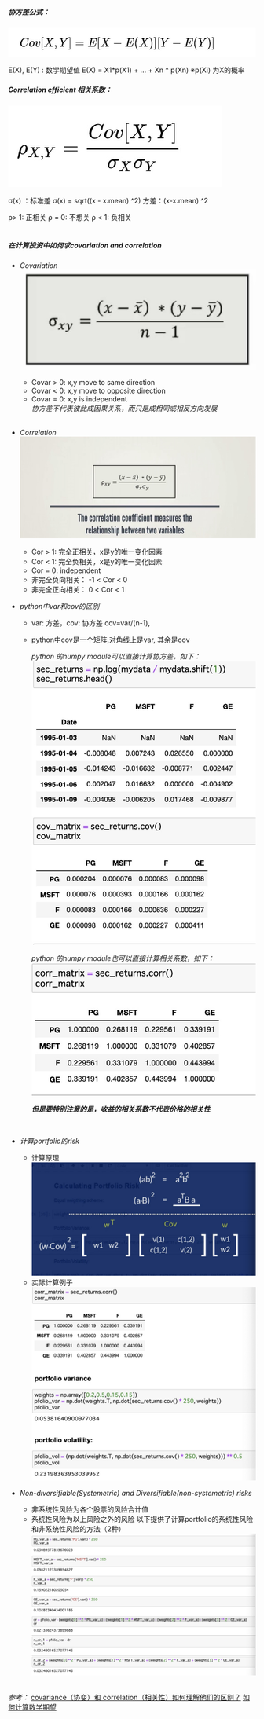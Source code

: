 ##### 协方差公式：  
![covariance_formular](resource/covariance_formular.jpg)

E(X), E(Y) : 数学期望值
E(X) = X1*p(X1) + ... + Xn * p(Xn) 
※p(Xi) 为X的概率

##### Correlation efficient 相关系数：
![correlation formular](resource/correlation_formular.jpg)

σ(x) ：标准差
σ(x) = sqrt((x - x.mean) ^2)
方差：(x-x.mean) ^2 

ρ> 1: 正相关
ρ = 0: 不想关
ρ < 1: 负相关  
&nbsp;   
##### 在计算投资中如何求covariation and correlation
- *_Covariation_*
![Covariation-invest formular](resource/covariation-xy.jpg) 

   + Covar > 0: x,y move to same direction
   + Covar < 0: x,y move to opposite direction
   + Covar = 0: x,y is independent  
   *_协方差不代表彼此成因果关系，而只是成相同或相反方向发展_*    
&nbsp;   
- *_Correlation_*
![correlation-invest formular](resource/correlation-invest.jpg)

  + Cor > 1: 完全正相关，x是y的唯一变化因素
  + Cor < 1: 完全负相关，x是y的唯一变化因素
  + Cor = 0: independent
  + 非完全负向相关： -1 < Cor < 0
  + 非完全正向相关： 0 < Cor < 1

- *_python中var和cov的区别_* 
  + var: 方差，cov: 协方差 cov=var/(n-1), 
  + python中cov是一个矩阵,对角线上是var, 其余是cov 

    *_python 的numpy module可以直接计算协方差，如下：_*
    ![four equities covariation](resource/cov_calc_of_stocks.jpg)  

    *_python 的numpy module也可以直接计算相关系数，如下：_*
    ![four equities correlation](resource/correlation_of_stocks.jpg)  

    **_但是要特别注意的是，收益的相关系数不代表价格的相关性_**
   
&nbsp;   
- *_计算portfolio的risk_*  
  + 计算原理  
  ![porfolio risk calc](resource/portfolio_risk_calc.jpg)
  + 实际计算例子  
  ![sample of portfolio variance and volatility calc](resource/portfolio_var_calc.jpg)  


- *_Non-diversifiable(Systemetric) and Diversifiable(non-systemetric) risks_*  
   + 非系统性风险为各个股票的风险合计值
   + 系统性风险为以上风险之外的风险
 以下提供了计算portfolio的系统性风险和非系统性风险的方法（2种）
 ![diversifible_and_non-diversifiable risk](resource/diversifible_and_non-diversifiable.jpg)

&nbsp;  
*_参考：_* 
[covariance（协变）和 correlation（相关性）如何理解他们的区别？](https://www.zhihu.com/question/298114592)
[如何计算数学期望](https://blog.csdn.net/seasongirl/article/details/80208609)